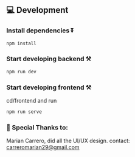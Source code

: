 ## 💻 Development

### Install dependencies ⏬

```bash
npm install
```

### Start developing backend ⚒️

```bash
npm run dev
```

### Start developing frontend ⚒️
cd/frontend and run
```bash
npm run serve
```

### 🎉 Special Thanks to:
Marian Carrero, did all the UI/UX design.
contact: carreromarian29@gmail.com